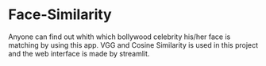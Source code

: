 # Face-Similarity
 Anyone can find  out whith which bollywood celebrity his/her face is matching by using this app. VGG and Cosine Similarity is used in this project and the web interface is made by streamlit.
